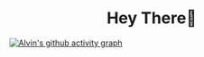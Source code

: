 <h1 align="center">Hey There👋</h1>


[![Alvin's github activity graph](https://github-readme-activity-graph.vercel.app/graph?username=Alvinjoby&theme=merko)](https://github.com/AlvinJoby/github-readme-activity-graph)
